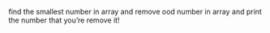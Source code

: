 find the smallest number in array and remove ood number in array and print the number that you’re remove it!
